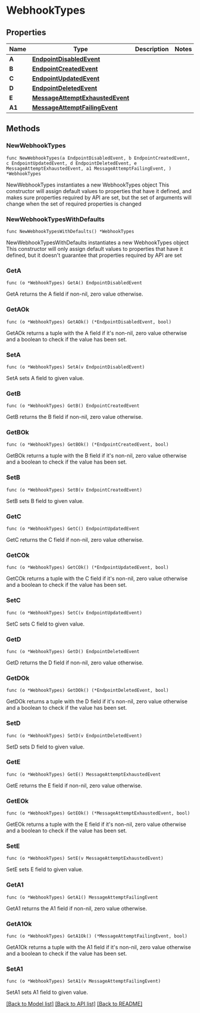 # WebhookTypes

## Properties

Name | Type | Description | Notes
------------ | ------------- | ------------- | -------------
**A** | [**EndpointDisabledEvent**](EndpointDisabledEvent.md) |  | 
**B** | [**EndpointCreatedEvent**](EndpointCreatedEvent.md) |  | 
**C** | [**EndpointUpdatedEvent**](EndpointUpdatedEvent.md) |  | 
**D** | [**EndpointDeletedEvent**](EndpointDeletedEvent.md) |  | 
**E** | [**MessageAttemptExhaustedEvent**](MessageAttemptExhaustedEvent.md) |  | 
**A1** | [**MessageAttemptFailingEvent**](MessageAttemptFailingEvent.md) |  | 

## Methods

### NewWebhookTypes

`func NewWebhookTypes(a EndpointDisabledEvent, b EndpointCreatedEvent, c EndpointUpdatedEvent, d EndpointDeletedEvent, e MessageAttemptExhaustedEvent, a1 MessageAttemptFailingEvent, ) *WebhookTypes`

NewWebhookTypes instantiates a new WebhookTypes object
This constructor will assign default values to properties that have it defined,
and makes sure properties required by API are set, but the set of arguments
will change when the set of required properties is changed

### NewWebhookTypesWithDefaults

`func NewWebhookTypesWithDefaults() *WebhookTypes`

NewWebhookTypesWithDefaults instantiates a new WebhookTypes object
This constructor will only assign default values to properties that have it defined,
but it doesn't guarantee that properties required by API are set

### GetA

`func (o *WebhookTypes) GetA() EndpointDisabledEvent`

GetA returns the A field if non-nil, zero value otherwise.

### GetAOk

`func (o *WebhookTypes) GetAOk() (*EndpointDisabledEvent, bool)`

GetAOk returns a tuple with the A field if it's non-nil, zero value otherwise
and a boolean to check if the value has been set.

### SetA

`func (o *WebhookTypes) SetA(v EndpointDisabledEvent)`

SetA sets A field to given value.


### GetB

`func (o *WebhookTypes) GetB() EndpointCreatedEvent`

GetB returns the B field if non-nil, zero value otherwise.

### GetBOk

`func (o *WebhookTypes) GetBOk() (*EndpointCreatedEvent, bool)`

GetBOk returns a tuple with the B field if it's non-nil, zero value otherwise
and a boolean to check if the value has been set.

### SetB

`func (o *WebhookTypes) SetB(v EndpointCreatedEvent)`

SetB sets B field to given value.


### GetC

`func (o *WebhookTypes) GetC() EndpointUpdatedEvent`

GetC returns the C field if non-nil, zero value otherwise.

### GetCOk

`func (o *WebhookTypes) GetCOk() (*EndpointUpdatedEvent, bool)`

GetCOk returns a tuple with the C field if it's non-nil, zero value otherwise
and a boolean to check if the value has been set.

### SetC

`func (o *WebhookTypes) SetC(v EndpointUpdatedEvent)`

SetC sets C field to given value.


### GetD

`func (o *WebhookTypes) GetD() EndpointDeletedEvent`

GetD returns the D field if non-nil, zero value otherwise.

### GetDOk

`func (o *WebhookTypes) GetDOk() (*EndpointDeletedEvent, bool)`

GetDOk returns a tuple with the D field if it's non-nil, zero value otherwise
and a boolean to check if the value has been set.

### SetD

`func (o *WebhookTypes) SetD(v EndpointDeletedEvent)`

SetD sets D field to given value.


### GetE

`func (o *WebhookTypes) GetE() MessageAttemptExhaustedEvent`

GetE returns the E field if non-nil, zero value otherwise.

### GetEOk

`func (o *WebhookTypes) GetEOk() (*MessageAttemptExhaustedEvent, bool)`

GetEOk returns a tuple with the E field if it's non-nil, zero value otherwise
and a boolean to check if the value has been set.

### SetE

`func (o *WebhookTypes) SetE(v MessageAttemptExhaustedEvent)`

SetE sets E field to given value.


### GetA1

`func (o *WebhookTypes) GetA1() MessageAttemptFailingEvent`

GetA1 returns the A1 field if non-nil, zero value otherwise.

### GetA1Ok

`func (o *WebhookTypes) GetA1Ok() (*MessageAttemptFailingEvent, bool)`

GetA1Ok returns a tuple with the A1 field if it's non-nil, zero value otherwise
and a boolean to check if the value has been set.

### SetA1

`func (o *WebhookTypes) SetA1(v MessageAttemptFailingEvent)`

SetA1 sets A1 field to given value.



[[Back to Model list]](../README.md#documentation-for-models) [[Back to API list]](../README.md#documentation-for-api-endpoints) [[Back to README]](../README.md)


